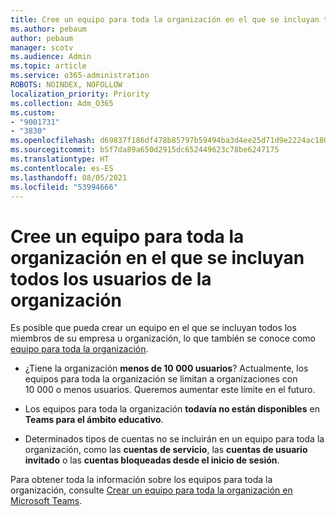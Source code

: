 ```yaml
---
title: Cree un equipo para toda la organización en el que se incluyan todos los usuarios de la organización
ms.author: pebaum
author: pebaum
manager: scotv
ms.audience: Admin
ms.topic: article
ms.service: o365-administration
ROBOTS: NOINDEX, NOFOLLOW
localization_priority: Priority
ms.collection: Adm_O365
ms.custom:
- "9001731"
- "3830"
ms.openlocfilehash: d69837f186df478b85797b59494ba3d4ee25d71d9e2224ac1803fc835da33fd9
ms.sourcegitcommit: b5f7da89a650d2915dc652449623c78be6247175
ms.translationtype: HT
ms.contentlocale: es-ES
ms.lasthandoff: 08/05/2021
ms.locfileid: "53994666"
---
```

# <a name="create-an-org-wide-team-that-includes-everyone-in-your-organization"></a>Cree un equipo para toda la organización en el que se incluyan todos los usuarios de la organización

Es posible que pueda crear un equipo en el que se incluyan todos los miembros de su empresa u organización, lo que también se conoce como [equipo para toda la organización](https://docs.microsoft.com/microsoftteams/create-an-org-wide-team).

- ¿Tiene la organización **menos de 10 000 usuarios**? Actualmente, los equipos para toda la organización se limitan a organizaciones con 10 000 o menos usuarios. Queremos aumentar este límite en el futuro.

- Los equipos para toda la organización **todavía no están disponibles** en **Teams para el ámbito educativo**.

- Determinados tipos de cuentas no se incluirán en un equipo para toda la organización, como las **cuentas de servicio**, las **cuentas de usuario invitado** o las **cuentas bloqueadas desde el inicio de sesión**.

Para obtener toda la información sobre los equipos para toda la organización, consulte [Crear un equipo para toda la organización en Microsoft Teams](https://docs.microsoft.com/microsoftteams/create-an-org-wide-team). 
